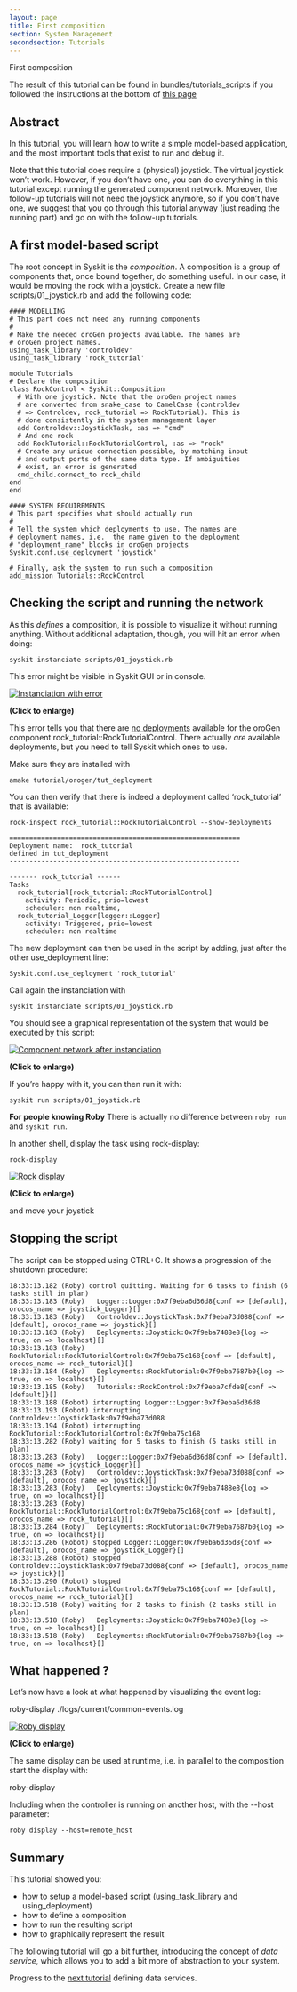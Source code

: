 ```yaml
---
layout: page
title: First composition
section: System Management
secondsection: Tutorials
---
```


<div class="content2">
<div class="content2-pagetitle">First composition</div>
<div class="content2-container line-box">
<div class="content2-container-1col">



<p class="note">The result of this tutorial can be found in bundles/tutorials_scripts if you
followed the instructions at the bottom of <a href="../tutorials/index.html">this page</a></p>

<h2 id="abstract">Abstract</h2>
<p>In this tutorial, you will learn how to write a simple model-based application,
and the most important tools that exist to run and debug it.</p>

<p class="warning">Note that this tutorial does require a (physical) joystick. The virtual joystick
won&rsquo;t work. However, if you don&rsquo;t have one, you can do everything in this
tutorial except running the generated component network. Moreover, the follow-up
tutorials will not need the joystick anymore, so if you don&rsquo;t have one, we
suggest that you go through this tutorial anyway (just reading the running part)
and go on with the follow-up tutorials.</p>

<h2 id="a-first-model-based-script">A first model-based script</h2>
<p>The root concept in Syskit is the <em>composition</em>. A
composition is a group of components that, once bound together, do something
useful. In our case, it would be moving the rock with a joystick. Create a new
file scripts/01_joystick.rb and add the following code:</p>

<pre><code class="language-ruby">#### MODELLING
# This part does not need any running components
#
# Make the needed oroGen projects available. The names are
# oroGen project names.
using_task_library 'controldev'
using_task_library 'rock_tutorial'

module Tutorials
# Declare the composition
class RockControl &lt; Syskit::Composition
  # With one joystick. Note that the oroGen project names
  # are converted from snake_case to CamelCase (controldev
  # =&gt; Controldev, rock_tutorial =&gt; RockTutorial). This is
  # done consistently in the system management layer
  add Controldev::JoystickTask, :as =&gt; "cmd"
  # And one rock
  add RockTutorial::RockTutorialControl, :as =&gt; "rock"
  # Create any unique connection possible, by matching input
  # and output ports of the same data type. If ambiguities
  # exist, an error is generated
  cmd_child.connect_to rock_child
end
end

#### SYSTEM REQUIREMENTS
# This part specifies what should actually run
#
# Tell the system which deployments to use. The names are
# deployment names, i.e.  the name given to the deployment
# "deployment_name" blocks in oroGen projects
Syskit.conf.use_deployment 'joystick'

# Finally, ask the system to run such a composition
add_mission Tutorials::RockControl
</code></pre>

<h2 id="checking-the-script-and-running-the-network">Checking the script and running the network</h2>
<p>As this <em>defines</em> a composition, it is possible to visualize it without
running anything. Without additional adaptation, though, you will hit an error when doing:</p>

<pre><code>syskit instanciate scripts/01_joystick.rb
</code></pre>

<p>This error might be visible in Syskit GUI or in console. </p>

<p class="align-center"><a href="200_instanciate_error_output.png"><img src="200_instanciate_error_output_thumb.png" alt="Instanciation with error" /></a></p>
<p class="caption"><strong>(Click to enlarge)</strong></p>

<p>This error tells you that there are <a href="../advanced_tutorials/100_deployments.html">no
deployments</a> available for the
oroGen component rock_tutorial::RockTutorialControl. There actually <em>are</em>
available deployments, but you need to tell Syskit which ones to use.</p>

<p>Make sure they are installed with</p>

<pre><code>amake tutorial/orogen/tut_deployment
</code></pre>

<p>You can then verify that there is indeed a deployment called &lsquo;rock_tutorial&rsquo; that
is available:</p>

<pre><code>rock-inspect rock_tutorial::RockTutorialControl --show-deployments

==========================================================
Deployment name:  rock_tutorial
defined in tut_deployment
----------------------------------------------------------

------- rock_tutorial ------
Tasks
  rock_tutorial[rock_tutorial::RockTutorialControl]
    activity: Periodic, prio=lowest
    scheduler: non realtime,
  rock_tutorial_Logger[logger::Logger]
    activity: Triggered, prio=lowest
    scheduler: non realtime
</code></pre>

<p>The new deployment can then be used in the script by adding, just after the
other use_deployment line:</p>

<pre><code class="language-ruby">Syskit.conf.use_deployment 'rock_tutorial'
</code></pre>

<p>Call again the instanciation with</p>

<pre><code>syskit instanciate scripts/01_joystick.rb
</code></pre>

<p>You should see a graphical representation of the system that would be executed by this script:</p>

<p class="align-center"><a href="200_instanciate_output.png"><img src="200_instanciate_output_thumb.png" alt="Component network after instanciation" /></a></p>
<p class="caption"><strong>(Click to enlarge)</strong></p>

<p>If you&rsquo;re happy with it, you can then run it with:</p>

<pre><code>syskit run scripts/01_joystick.rb
</code></pre>

<p class="warning"><strong>For people knowing Roby</strong> There is actually no difference between <code>roby run</code>
and <code>syskit run</code>.</p>

<p>In another shell, display the task using rock-display: </p>

<pre><code>rock-display
</code></pre>

<p class="align-center"><a href="200_rock_display.png"><img src="200_rock_display_thumb.png" alt="Rock display" /></a></p>
<p class="caption"><strong>(Click to enlarge)</strong></p>

<p>and move your joystick</p>

<h2 id="stopping-the-script">Stopping the script</h2>
<p>The script can be stopped using CTRL+C. It shows a progression of the shutdown
procedure:</p>

<pre><code>18:33:13.182 (Roby) control quitting. Waiting for 6 tasks to finish (6 tasks still in plan)
18:33:13.183 (Roby)   Logger::Logger:0x7f9eba6d36d8{conf =&gt; [default], orocos_name =&gt; joystick_Logger}[]
18:33:13.183 (Roby)   Controldev::JoystickTask:0x7f9eba73d088{conf =&gt; [default], orocos_name =&gt; joystick}[]
18:33:13.183 (Roby)   Deployments::Joystick:0x7f9eba7488e8{log =&gt; true, on =&gt; localhost}[]
18:33:13.183 (Roby)   RockTutorial::RockTutorialControl:0x7f9eba75c168{conf =&gt; [default], orocos_name =&gt; rock_tutorial}[]
18:33:13.184 (Roby)   Deployments::RockTutorial:0x7f9eba7687b0{log =&gt; true, on =&gt; localhost}[]
18:33:13.185 (Roby)   Tutorials::RockControl:0x7f9eba7cfde8{conf =&gt; [default]}[]
18:33:13.188 (Robot) interrupting Logger::Logger:0x7f9eba6d36d8
18:33:13.193 (Robot) interrupting Controldev::JoystickTask:0x7f9eba73d088
18:33:13.194 (Robot) interrupting RockTutorial::RockTutorialControl:0x7f9eba75c168
18:33:13.282 (Roby) waiting for 5 tasks to finish (5 tasks still in plan)
18:33:13.283 (Roby)   Logger::Logger:0x7f9eba6d36d8{conf =&gt; [default], orocos_name =&gt; joystick_Logger}[]
18:33:13.283 (Roby)   Controldev::JoystickTask:0x7f9eba73d088{conf =&gt; [default], orocos_name =&gt; joystick}[]
18:33:13.283 (Roby)   Deployments::Joystick:0x7f9eba7488e8{log =&gt; true, on =&gt; localhost}[]
18:33:13.283 (Roby)   RockTutorial::RockTutorialControl:0x7f9eba75c168{conf =&gt; [default], orocos_name =&gt; rock_tutorial}[]
18:33:13.284 (Roby)   Deployments::RockTutorial:0x7f9eba7687b0{log =&gt; true, on =&gt; localhost}[]
18:33:13.286 (Robot) stopped Logger::Logger:0x7f9eba6d36d8{conf =&gt; [default], orocos_name =&gt; joystick_Logger}[]
18:33:13.288 (Robot) stopped Controldev::JoystickTask:0x7f9eba73d088{conf =&gt; [default], orocos_name =&gt; joystick}[]
18:33:13.290 (Robot) stopped RockTutorial::RockTutorialControl:0x7f9eba75c168{conf =&gt; [default], orocos_name =&gt; rock_tutorial}[]
18:33:13.518 (Roby) waiting for 2 tasks to finish (2 tasks still in plan)
18:33:13.518 (Roby)   Deployments::Joystick:0x7f9eba7488e8{log =&gt; true, on =&gt; localhost}[]
18:33:13.518 (Roby)   Deployments::RockTutorial:0x7f9eba7687b0{log =&gt; true, on =&gt; localhost}[]
</code></pre>

<h2 id="what-happened-">What happened ?</h2>
<p>Let&rsquo;s now have a look at what happened by visualizing the event log:</p>

<p class="cmdline">roby-display ./logs/current/common-events.log</p>

<p class="align-center"><a href="200_roby_display.png"><img src="200_roby_display_thumb.png" alt="Roby display" /></a></p>
<p class="caption"><strong>(Click to enlarge)</strong></p>

<p>The same display can be used at runtime, i.e. in parallel to the composition start the display with:</p>

<p class="cmdline">roby-display</p>

<p>Including when the controller is running on another host, with the --host
parameter:</p>

<pre><code>roby display --host=remote_host
</code></pre>

<h2 id="summary">Summary</h2>
<p>This tutorial showed you:</p>

<ul>
<li>how to setup a model-based script (using_task_library and using_deployment)</li>
<li>how to define a composition</li>
<li>how to run the resulting script</li>
<li>how to graphically represent the result</li>
</ul>

<p>The following tutorial will go a bit further, introducing the concept of <em>data
service</em>, which allows you to add a bit more of abstraction to your system.</p>

<p>Progress to the <a href="300_services.html">next tutorial</a> defining data services.</p>


</div>
</div>
</div>
